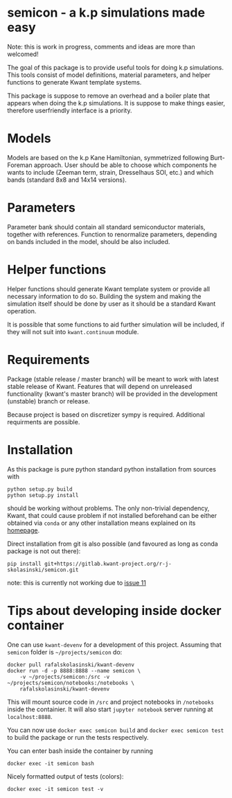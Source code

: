 # semicon - a k.p simulations made easy

Note: this is work in progress, comments and ideas are more than welcomed!

The goal of this package is to provide useful tools for doing k.p simulations.
This tools consist of model definitions, material parameters, and helper
functions to generate Kwant template systems.

This package is suppose to remove an overhead and a boiler plate that appears
when doing the k.p simulations. It is suppose to make things easier, therefore
userfriendly interface is a priority.


# Models

Models are based on the k.p Kane Hamiltonian, symmetrized following Burt-Foreman
approach. User should be able to choose which components he wants to include
(Zeeman term, strain, Dresselhaus SOI, etc.) and which bands (standard 8x8 and 14x14 versions).


# Parameters

Parameter bank should contain all standard semiconductor materials, together
with references. Function to renormalize parameters, depending on bands included
in the model, should be also included.


# Helper functions

Helper functions should generate Kwant template system or provide all necessary
information to do so. Building the system and making the simulation itself
should be done by user as it should be a standard Kwant operation.

It is possible that some functions to aid further simulation will be included,
if they will not suit into ``kwant.continuum`` module.



# Requirements

Package (stable release / master branch) will be meant to work with latest
stable release of Kwant. Features that will depend on unreleased functionality
(kwant's master branch) will be provided in the development (unstable) branch
or release.

Because project is based on discretizer sympy is required.
Additional requirments are possible.

# Installation
As this package is pure python standard python installation from sources with
```
python setup.py build
python setup.py install
```
should be working without problems. The only non-trivial dependency, Kwant, that
could cause problem if not installed beforehand can be either obtained via
``conda`` or any other installation means explained on 
its [homepage](https://kwant-project.org/).

Direct installation from git is also possible (and favoured as long as conda 
package is not out there):
```
pip install git+https://gitlab.kwant-project.org/r-j-skolasinski/semicon.git
```
note: this is currently not working due to [issue 11](https://gitlab.kwant-project.org/r-j-skolasinski/semicon/issues/11)


# Tips about developing inside docker container

One can use ``kwant-devenv`` for a development of this project.
Assuming that ``semicon`` folder is ``~/projects/semicon`` do:
```
docker pull rafalskolasinski/kwant-devenv
docker run -d -p 8888:8888 --name semicon \
    -v ~/projects/semicon:/src -v ~/projects/semicon/notebooks:/notebooks \
    rafalskolasinski/kwant-devenv
```

This will mount source code in ``/src`` and project notebooks in ``/notebooks``
inside the containier. It will also start ``jupyter notebook`` server running
at ``localhost:8888``.

You can now use ``docker exec semicon build`` and ``docker exec semicon test``
to build the package or run the tests respectively.

You can enter bash inside the container by running
```
docker exec -it semicon bash
```

Nicely formatted output of tests (colors):
```
docker exec -it semicon test -v
```
